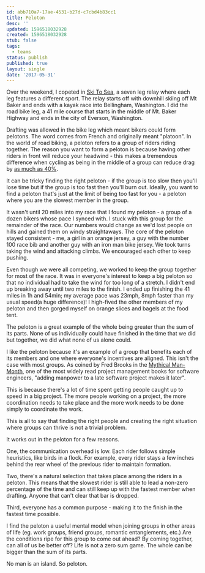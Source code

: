 ```yaml
---
id: abb710a7-17ae-4531-b27d-c7cbd4b83cc1
title: Peloton
desc: ''
updated: 1596518032928
created: 1596518032928
stub: false
tags:
  - teams
status: publish
published: true
layout: single
date: '2017-05-31'
---
```


Over the weekend, I copeted in [Ski To Sea](http://skitosea.com/about), a seven leg relay where each leg features a different sport. The relay starts off with downhill skiing off Mt Baker and ends with a kayak race into Bellingham, Washington. I did the road bike leg, a 41 mile course that starts in the middle of Mt. Baker Highway and ends in the city of Everson, Washington.

Drafting was allowed in the bike leg which meant bikers could form pelotons. The word comes from French and originally meant "platoon". In the world of road biking, a peloton refers to a group of riders riding together. The reason you want to form a peloton is because having other riders in front will reduce your headwind - this makes a tremendous difference when cycling as being in the middle of a group can reduce drag by [as much as 40%](https://www.ncbi.nlm.nih.gov/pubmed/2318782).

It can be tricky finding the right peloton - if the group is too slow then you'll lose time but if the group is too fast then you'll burn out. Ideally, you want to find a peloton that's just at the limit of being too fast for you - a peloton where you are the slowest member in the group.

It wasn't until 20 miles into my race that I found my peloton - a group of a dozen bikers whose pace I synced with. I stuck with this group for the remainder of the race. Our numbers would change as we'd lost people on hills and gained them on windy straightaways. The core of the peloton stayed consistent - me, a girl in an orange jersey, a guy with the number 100 race bib and another guy with an iron man bike jersey. We took turns taking the wind and attacking climbs. We encouraged each other to keep pushing.

Even though we were all competing, we worked to keep the group together for most of the race. It was in everyone's interest to keep a big peloton so that no individual had to take the wind for too long of a stretch. I didn't end up breaking away until two miles to the finish. I ended up finishing the 41 miles in 1h and 54min; my average pace was 23mph, 8mph faster than my usual speed(a huge difference)! I high-fived the other members of my peloton and then gorged myself on orange slices and bagels at the food tent.

The peloton is a great example of the whole being greater than the sum of its parts. None of us individually could have finished in the time that we did but together, we did what none of us alone could.

I like the peloton because it's an example of a group that benefits each of its members and one where everyone's incentives are aligned. This isn't the case with most groups. As coined by Fred Brooks in the [Mythical Man-Month](https://www.amazon.com/Mythical-Man-Month-Software-Engineering-Anniversary/dp/0201835959), one of the most widely read project management books for software engineers, "adding manpower to a late software project makes it later".

This is because there's a lot of time spent getting people caught up to speed in a big project. The more people working on a project, the more coordination needs to take place and the more work needs to be done simply to coordinate the work.

This is all to say that finding the right people and creating the right situation where groups can thrive is not a trivial problem.

It works out in the peloton for a few reasons.

One, the communication overhead is low. Each rider follows simple heuristics, like birds in a flock. For example, every rider stays a few inches behind the rear wheel of the previous rider to maintain formation.

Two, there's a natural selection that takes place among the riders in a peloton. This means that the slowest rider is still able to lead a non-zero percentage of the time and can still keep up with the fastest member when drafting. Anyone that can't clear that bar is dropped.

Third, everyone has a common purpose - making it to the finish in the fastest time possible.

I find the peloton a useful mental model when joining groups in other areas of life (eg. work groups, friend groups, romantic entanglements, etc.) Are the conditions ripe for this group to come out ahead? By coming together, can all of us be better off? Life is not a zero sum game. The whole can be bigger than the sum of its parts.

No man is an island. So peloton.

